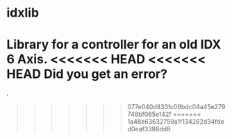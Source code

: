 # idxlib
Library for a controller for an old IDX 6 Axis.
<<<<<<< HEAD
<<<<<<< HEAD
Did you get an error?
=======

.
>>>>>>> 077e040d833fc09bdc04a45e279748bf065e142f
=======
>>>>>>> 1a48e63632759a1f134262d34fded0eaf3388dd8
